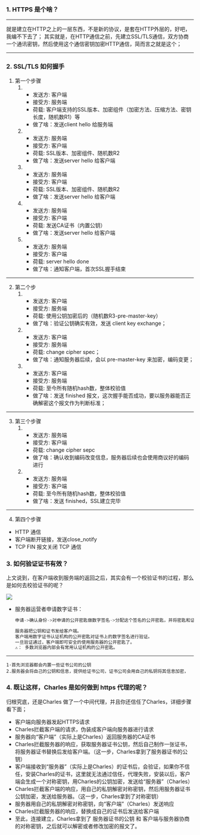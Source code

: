 ### 1. HTTPS 是个啥？

------
就是建立在HTTP之上的一层东西，不是新的协议，是套在HTTP外层的，好吧，我编不下去了；
其实就是，在HTTP通信之前，先建立SSL/TLS通信，双方协商一个通讯密钥，然后使用这个通信密钥加密HTTP通信，简而言之就是这个；

-----

### 2. SSL/TLS 如何握手
1. 第一个步骤
   1.  + 发送方: 客户端
       + 接受方: 服务端
       + 荷载: 客户端支持的SSL版本、加密组件（加密方法、压缩方法、密钥长度，随机数R1）等
       + 做了啥：发送client hello 给服务端
   2.  + 发送方: 服务端
       + 接受方: 客户端
       + 荷载: SSL版本、加密组件、随机数R2
       + 做了啥：发送server hello 给客户端
   3.  + 发送方: 服务端
       + 接受方: 客户端
       + 荷载: SSL版本、加密组件、随机数R2
       + 做了啥：发送server hello 给客户端
   4.  + 发送方: 服务端
       + 接受方: 客户端
       + 荷载: 发送CA证书（内置公钥）
       + 做了啥：发送server hello 给客户端
   5.  + 发送方: 服务端
       + 接受方: 客户端
       + 荷载: server hello done
       + 做了啥：通知客户端，首次SSL握手结束
---
2. 第二个步
   1.  + 发送方: 客户端
       + 接受方: 服务端
       + 荷载:  使用公钥加密后的（随机数R3-pre-master-key）
       + 做了啥：验证公钥确实有效，发送 client key exchange；
   2.  + 发送方: 客户端
       + 接受方: 服务端
       + 荷载: change cipher spec；
       + 做了啥：通知服务器后续，会以 pre-master-key 来加密，编码变更； 
   3.  + 发送方: 客户端
       + 接受方: 服务端
       + 荷载: 至今所有随机hash数，整体校验值
       + 做了啥：发送 finished 报文，这次握手能否成功，要以服务器能否正确解密这个报文作为判断标准；
---
3. 第三个步骤
   1.  + 发送方: 服务端
       + 接受方: 客户端
       + 荷载: change cipher sepc
       + 做了啥：确认收到编码改变信息，服务器后续也会使用商议好的编码进行
   2.  + 发送方: 服务端
       + 接受方: 客户端
       + 荷载: 至今所有随机hash数，整体校验值
       + 做了啥：发送 finished，SSL建立完毕
---
4. 第四个步骤
  + HTTP 通信
  + 客户端断开链接，发送close_notify
  + TCP FIN 报文关闭 TCP 通信

### 3. 如何验证证书有效？

上文说到，在客户端收到服务端的返回之后，其实会有一个校验证书的过程，那么是如何去校验证书的呢？

<img src="https://images2018.cnblogs.com/blog/1276550/201808/1276550-20180818111007025-358791682.png">

+ 服务器运营者申请数字证书：
    ```javascript
    申请->确认身份->对申请的公开密匙做数字签名->分配这个签名的公开密匙，并将密匙和证书绑定。

    服务器把公钥和证书发给客户端。
    客户端用数字证书认证机构的公开密匙对证书上的数字签名进行验证。
    一旦验证通过，客户端即可安全的使用服务器的公开密匙了。
    ⚠️： 多数浏览器内部会有常用认证机构的公开密匙。
    ```
----

    1·首先浏览器都会内置一些证书公司的公钥
    2.服务器会将自己的公钥和信息，提供给证书公司，证书公司会用自己的私钥将其信息加密，


### 4. 既让这样，Charles 是如何做到 https 代理的呢？

归根究底，还是Charles 做了一个中间代理，并且你还信任了Charles，详细步骤看下面；

+ 客户端向服务器发起HTTPS请求
+ Charles拦截客户端的请求，伪装成客户端向服务器进行请求
+ 服务器向“客户端”（实际上是Charles）返回服务器的CA证书
+ Charles拦截服务器的响应，获取服务器证书公钥，然后自己制作一张证书，将服务器证书替换后发给客户端。（这一步，Charles拿到了服务器证书的公钥）
+ 客户端接收到“服务器”（实际上是Charles）的证书后，会验证，如果你不信任，安装Charles的证书，这里就无法通过信任，代理失败，安装以后，客户端会生成一个对称密钥，用Charles的公钥加密，发送给“服务器”（Charles）
+ Charles拦截客户端的响应，用自己的私钥解密对称密钥，然后用服务器证书公钥加密，发送给服务器。（这一步，Charles拿到了对称密钥）
+ 服务器用自己的私钥解密对称密钥，向“客户端”（Charles）发送响应
+ Charles拦截服务器的响应，替换成自己的证书后发送给客户端
+ 至此，连接建立，Charles拿到了 服务器证书的公钥 和 客户端与服务器协商的对称密钥，之后就可以解密或者修改加密的报文了。
